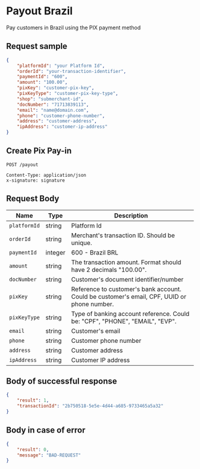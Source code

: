 # Payout Brazil

Pay customers in Brazil using the PIX payment method

## Request sample

```json
{
    "platformId": "your Platform Id",
    "orderId": "your-transaction-identifier",
    "paymentId": "600",
    "amount": "100.00",
    "pixKey": "customer-pix-key",
    "pixKeyType": "customer-pix-key-type",
    "shop": "submerchant-id",
    "docNumber": "71713839113",
    "email": "name@domain.com",
    "phone": "customer-phone-number",
    "address": "customer-address",
    "ipAddress": "customer-ip-address"
}
```
## Create Pix Pay-in
```http
POST /payout

Content-Type: application/json
x-signature: signature
```
## Request Body
| Name | Type | Description |
|-------------|--------|-------------------------------|
| `platformId` | string | Platform Id |
| `orderId` | string | Merchant's transaction ID. Should be unique. |
| `paymentId` | integer| 600 - Brazil BRL |
| `amount` | string | The transaction amount. Format should have 2 decimals "100.00". |
| `docNumber` | string | Customer's document identifier/number |
| `pixKey` | string | Reference to customer's bank account. Could be customer's email, CPF, UUID or phone number. |
| `pixKeyType` | string | Type of banking account reference. Could be: "CPF", "PHONE", "EMAIL", "EVP". |
| `email` | string | Customer's email |
| `phone` | string | Customer phone number |
| `address` | string | Customer address |
| `ipAddress` | string | Customer IP address |

## Body of successful response
```json
{
    "result": 1,
    "transactionId": "2b750518-5e5e-4d44-a685-9733465a5a32"
}
```

## Body in case of error
```json
{
    "result": 0,
    "message": "BAD-REQUEST"
}
```

